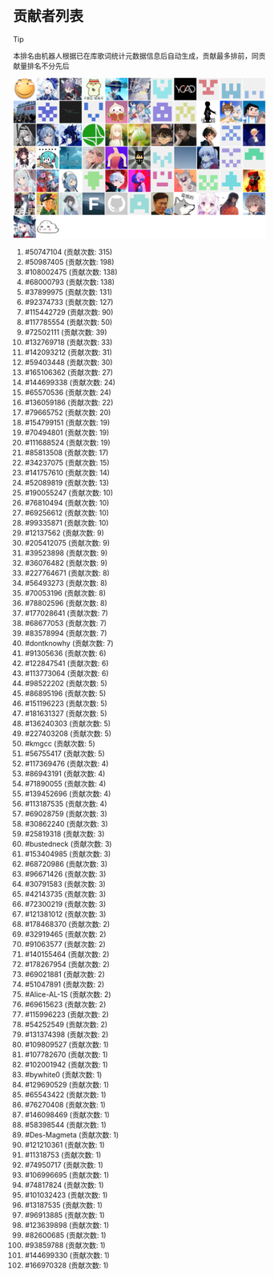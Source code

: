 # 贡献者列表

> [!TIP]
> 本排名由机器人根据已在库歌词统计元数据信息后自动生成，贡献最多排前，同贡献量排名不分先后

![贡献者头像画廊](./CONTRIBUTORS.svg)

1. #50747104 (贡献次数: 315)
2. #50987405 (贡献次数: 198)
3. #108002475 (贡献次数: 138)
4. #68000793 (贡献次数: 138)
5. #37899975 (贡献次数: 131)
6. #92374733 (贡献次数: 127)
7. #115442729 (贡献次数: 90)
8. #117785554 (贡献次数: 50)
9. #72502111 (贡献次数: 39)
10. #132769718 (贡献次数: 33)
11. #142093212 (贡献次数: 31)
12. #59403448 (贡献次数: 30)
13. #165106362 (贡献次数: 27)
14. #144699338 (贡献次数: 24)
15. #65570536 (贡献次数: 24)
16. #136059186 (贡献次数: 22)
17. #79665752 (贡献次数: 20)
18. #154799151 (贡献次数: 19)
19. #70494801 (贡献次数: 19)
20. #111688524 (贡献次数: 19)
21. #85813508 (贡献次数: 17)
22. #34237075 (贡献次数: 15)
23. #141757610 (贡献次数: 14)
24. #52089819 (贡献次数: 13)
25. #190055247 (贡献次数: 10)
26. #76810494 (贡献次数: 10)
27. #69256612 (贡献次数: 10)
28. #99335871 (贡献次数: 10)
29. #12137562 (贡献次数: 9)
30. #205412075 (贡献次数: 9)
31. #39523898 (贡献次数: 9)
32. #36076482 (贡献次数: 9)
33. #227764671 (贡献次数: 8)
34. #56493273 (贡献次数: 8)
35. #70053196 (贡献次数: 8)
36. #78802596 (贡献次数: 8)
37. #177028641 (贡献次数: 7)
38. #68677053 (贡献次数: 7)
39. #83578994 (贡献次数: 7)
40. #dontknowhy (贡献次数: 7)
41. #91305636 (贡献次数: 6)
42. #122847541 (贡献次数: 6)
43. #113773064 (贡献次数: 6)
44. #98522202 (贡献次数: 5)
45. #86895196 (贡献次数: 5)
46. #151196223 (贡献次数: 5)
47. #181631327 (贡献次数: 5)
48. #136240303 (贡献次数: 5)
49. #227403208 (贡献次数: 5)
50. #kmgcc (贡献次数: 5)
51. #56755417 (贡献次数: 5)
52. #117369476 (贡献次数: 4)
53. #86943191 (贡献次数: 4)
54. #71890055 (贡献次数: 4)
55. #139452696 (贡献次数: 4)
56. #113187535 (贡献次数: 4)
57. #69028759 (贡献次数: 3)
58. #30862240 (贡献次数: 3)
59. #25819318 (贡献次数: 3)
60. #bustedneck (贡献次数: 3)
61. #153404985 (贡献次数: 3)
62. #68720986 (贡献次数: 3)
63. #96671426 (贡献次数: 3)
64. #30791583 (贡献次数: 3)
65. #42143735 (贡献次数: 3)
66. #72300219 (贡献次数: 3)
67. #121381012 (贡献次数: 3)
68. #178468370 (贡献次数: 2)
69. #32919465 (贡献次数: 2)
70. #91063577 (贡献次数: 2)
71. #140155464 (贡献次数: 2)
72. #178267954 (贡献次数: 2)
73. #69021881 (贡献次数: 2)
74. #51047891 (贡献次数: 2)
75. #Alice-AL-1S (贡献次数: 2)
76. #69615623 (贡献次数: 2)
77. #115996223 (贡献次数: 2)
78. #54252549 (贡献次数: 2)
79. #131374398 (贡献次数: 2)
80. #109809527 (贡献次数: 1)
81. #107782670 (贡献次数: 1)
82. #102001942 (贡献次数: 1)
83. #bywhite0 (贡献次数: 1)
84. #129690529 (贡献次数: 1)
85. #65543422 (贡献次数: 1)
86. #76270408 (贡献次数: 1)
87. #146098469 (贡献次数: 1)
88. #58398544 (贡献次数: 1)
89. #Des-Magmeta (贡献次数: 1)
90. #121210361 (贡献次数: 1)
91. #11318753 (贡献次数: 1)
92. #74950717 (贡献次数: 1)
93. #106996695 (贡献次数: 1)
94. #74817824 (贡献次数: 1)
95. #101032423 (贡献次数: 1)
96. #13187535 (贡献次数: 1)
97. #96913885 (贡献次数: 1)
98. #123639898 (贡献次数: 1)
99. #82600685 (贡献次数: 1)
100. #93859788 (贡献次数: 1)
101. #144699330 (贡献次数: 1)
102. #166970328 (贡献次数: 1)
